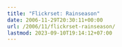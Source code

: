 ```yaml
---
title: "Flickrset: Rainseason"
date: 2006-11-29T20:30:11+00:00
url: /2006/11/flickrset-rainseason/
lastmod: 2023-09-10T19:14:12+07:00
---
```

<div class="flickr2 clearfix">
</div>
